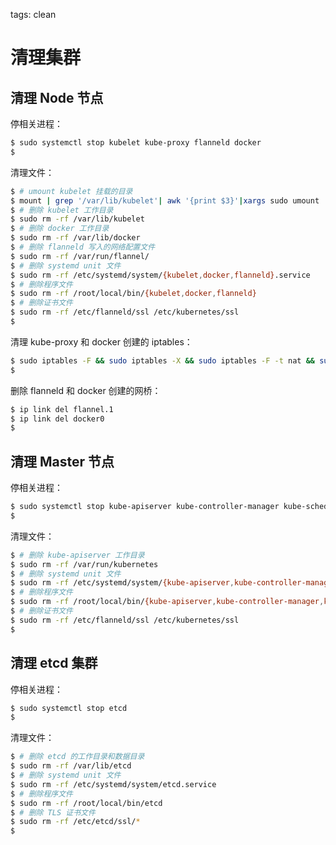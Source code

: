 <!-- toc -->

tags: clean

# 清理集群

## 清理 Node 节点

停相关进程：

``` bash
$ sudo systemctl stop kubelet kube-proxy flanneld docker
$
```

清理文件：

``` bash
$ # umount kubelet 挂载的目录
$ mount | grep '/var/lib/kubelet'| awk '{print $3}'|xargs sudo umount
$ # 删除 kubelet 工作目录
$ sudo rm -rf /var/lib/kubelet
$ # 删除 docker 工作目录
$ sudo rm -rf /var/lib/docker
$ # 删除 flanneld 写入的网络配置文件
$ sudo rm -rf /var/run/flannel/
$ # 删除 systemd unit 文件
$ sudo rm -rf /etc/systemd/system/{kubelet,docker,flanneld}.service
$ # 删除程序文件
$ sudo rm -rf /root/local/bin/{kubelet,docker,flanneld}
$ # 删除证书文件
$ sudo rm -rf /etc/flanneld/ssl /etc/kubernetes/ssl
$
```

清理 kube-proxy 和 docker 创建的 iptables：

``` bash
$ sudo iptables -F && sudo iptables -X && sudo iptables -F -t nat && sudo iptables -X -t nat
$
```

删除 flanneld 和 docker 创建的网桥：

``` bash
$ ip link del flannel.1
$ ip link del docker0
$
```

## 清理 Master 节点

停相关进程：

``` bash
$ sudo systemctl stop kube-apiserver kube-controller-manager kube-scheduler
$
```

清理文件：

``` bash
$ # 删除 kube-apiserver 工作目录
$ sudo rm -rf /var/run/kubernetes
$ # 删除 systemd unit 文件
$ sudo rm -rf /etc/systemd/system/{kube-apiserver,kube-controller-manager,kube-scheduler}.service
$ # 删除程序文件
$ sudo rm -rf /root/local/bin/{kube-apiserver,kube-controller-manager,kube-scheduler}
$ # 删除证书文件
$ sudo rm -rf /etc/flanneld/ssl /etc/kubernetes/ssl
$
```

## 清理 etcd 集群

停相关进程：

``` bash
$ sudo systemctl stop etcd
$
```

清理文件：

``` bash
$ # 删除 etcd 的工作目录和数据目录
$ sudo rm -rf /var/lib/etcd
$ # 删除 systemd unit 文件
$ sudo rm -rf /etc/systemd/system/etcd.service
$ # 删除程序文件
$ sudo rm -rf /root/local/bin/etcd
$ # 删除 TLS 证书文件
$ sudo rm -rf /etc/etcd/ssl/*
$
```